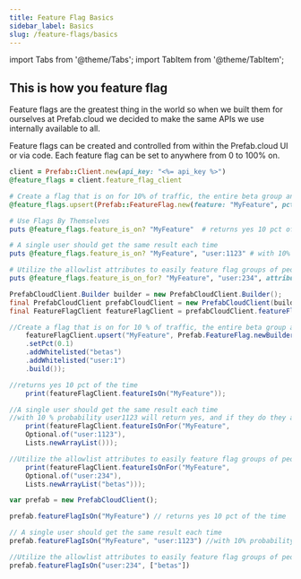 ```yaml
---
title: Feature Flag Basics
sidebar_label: Basics
slug: /feature-flags/basics
---
```

import Tabs from '@theme/Tabs';
import TabItem from '@theme/TabItem';

## This is how you feature flag

Feature flags are the greatest thing in the world so when we built them for ourselves at Prefab.cloud we decided to make the same APIs we use internally available to all.

Feature flags can be created and controlled from within the Prefab.cloud UI or via code. Each feature flag can be set to anywhere from 0 to 100% on.


<Tabs>
<TabItem value="ruby" label="Ruby">

```ruby
client = Prefab::Client.new(api_key: "<%= api_key %>")
@feature_flags = client.feature_flag_client

# Create a flag that is on for 10% of traffic, the entire beta group and user:1
@feature_flags.upsert(Prefab::FeatureFlag.new(feature: "MyFeature", pct: 0.1, whitelisted: ["betas", "user:1"]))

# Use Flags By Themselves
puts @feature_flags.feature_is_on? "MyFeature"  # returns yes 10 pct of the time

# A single user should get the same result each time
puts @feature_flags.feature_is_on? "MyFeature", "user:1123" # with 10% probability user1123 will return yes, and if they do they always will

# Utilize the allowlist attributes to easily feature flag groups of people
puts @feature_flags.feature_is_on_for? "MyFeature", "user:234", attributes: ["betas"]}"
```

</TabItem>
<TabItem value="java" label="Java">

```java
PrefabCloudClient.Builder builder = new PrefabCloudClient.Builder();
final PrefabCloudClient prefabCloudClient = new PrefabCloudClient(builder);
final FeatureFlagClient featureFlagClient = prefabCloudClient.featureFlagClient();

//Create a flag that is on for 10 % of traffic, the entire beta group and user:1
    featureFlagClient.upsert("MyFeature", Prefab.FeatureFlag.newBuilder()
    .setPct(0.1)
    .addWhitelisted("betas")
    .addWhitelisted("user:1")
    .build());

//returns yes 10 pct of the time
    print(featureFlagClient.featureIsOn("MyFeature"));

//A single user should get the same result each time
//with 10 % probability user1123 will return yes, and if they do they always will
    print(featureFlagClient.featureIsOnFor("MyFeature",
    Optional.of("user:1123"),
    Lists.newArrayList()));

//Utilize the allowlist attributes to easily feature flag groups of people
    print(featureFlagClient.featureIsOnFor("MyFeature",
    Optional.of("user:234"),
    Lists.newArrayList("betas")));
```

</TabItem>
<TabItem value="js" label="JavaScript">

```js
var prefab = new PrefabCloudClient();

prefab.featureFlagIsOn("MyFeature") // returns yes 10 pct of the time

// A single user should get the same result each time
prefab.featureFlagIsOn("MyFeature", "user:1123") //with 10% probability user1123 will return yes, and if they do they always will

//Utilize the allowlist attributes to easily feature flag groups of people
prefab.featureFlagIsOn("user:234", ["betas"])
```

</TabItem>
</Tabs>

